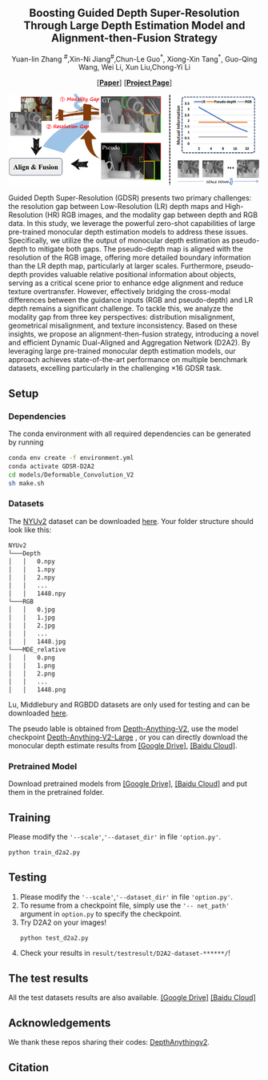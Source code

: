 <p align="center">
<h2 align="center"> Boosting Guided Depth Super-Resolution Through Large Depth Estimation
Model and Alignment-then-Fusion Strategy </h2>

<p align="center">
  Yuan-lin Zhang <sup>#</sup>,Xin-Ni Jiang<sup>#</sup>,Chun-Le Guo<sup>*</sup>,  Xiong-Xin Tang<sup>*</sup>, Guo-Qing Wang, Wei Li, Xun Liu,Chong-Yi Li
</p>
<p align="center">
[<a href="https://arxiv.org/abs/2401.08123"><strong>Paper</strong></a>]
[<a href="https://JiangXinni.github.io/projects/D2A2/index.html"><strong>Project Page</strong></a>]
</p>

![model](images/motivation.png)

Guided Depth Super-Resolution (GDSR) presents two primary challenges: the resolution gap between Low-Resolution
(LR) depth maps and High-Resolution (HR) RGB images,
and the modality gap between depth and RGB data. In this
study, we leverage the powerful zero-shot capabilities of large
pre-trained monocular depth estimation models to address
these issues. Specifically, we utilize the output of monocular depth estimation as pseudo-depth to mitigate both gaps.
The pseudo-depth map is aligned with the resolution of the
RGB image, offering more detailed boundary information
than the LR depth map, particularly at larger scales. Furthermore, pseudo-depth provides valuable relative positional
information about objects, serving as a critical scene prior
to enhance edge alignment and reduce texture overtransfer.
However, effectively bridging the cross-modal differences
between the guidance inputs (RGB and pseudo-depth) and
LR depth remains a significant challenge. To tackle this,
we analyze the modality gap from three key perspectives:
distribution misalignment, geometrical misalignment, and
texture inconsistency. Based on these insights, we propose
an alignment-then-fusion strategy, introducing a novel and
efficient Dynamic Dual-Aligned and Aggregation Network
(D2A2). By leveraging large pre-trained monocular depth
estimation models, our approach achieves state-of-the-art
performance on multiple benchmark datasets, excelling particularly in the challenging ×16 GDSR task. 
## Setup

### Dependencies
The conda environment with all required dependencies can be generated by running
```bash
conda env create -f environment.yml
conda activate GDSR-D2A2
cd models/Deformable_Convolution_V2
sh make.sh
```
### Datasets
The [NYUv2](https://cs.nyu.edu/~silberman/datasets/nyu_depth_v2.html) dataset can be downloaded [here](https://drive.google.com/file/d/1ZWpiVkog5aDBzVi2dCjGGSdiVqrLNTjR/view?usp=sharing). 
Your folder structure should look like this:
```
NYUv2
└───Depth
│   │   0.npy
│   │   1.npy
│   │   2.npy
│   │   ...
│   │   1448.npy 
└───RGB
│   │   0.jpg
│   │   1.jpg
│   │   2.jpg
│   │   ...
│   │   1448.jpg
└───MDE_relative
│   │   0.png
│   │   1.png
│   │   2.png
│   │   ...
│   │   1448.png
```

Lu, Middlebury and RGBDD datasets are only used for testing and can be downloaded [here](https://drive.google.com/file/d/1EKkk0ZRjbbf_ajh5KUrjw0TTq8G19bZ8/view?usp=sharing).

The pseudo lable is obtained from [Depth-Anything-V2](https://github.com/DepthAnything/Depth-Anything-V2?tab=readme-ov-file),
use the model checkpoint [Depth-Anything-V2-Large](https://huggingface.co/depth-anything/Depth-Anything-V2-Large/resolve/main/depth_anything_v2_vitl.pth?download=true)
, or you can directly download  the monocular depth estimate results from [[Google Drive]](https://drive.google.com/file/d/1ov3xFFn9T99IJxB7xLqHalk5IulKwVWb/view?usp=sharing), [[Baidu Cloud]](https://pan.baidu.com/s/12Mx9mStYrOtQFJCcLhBg2g?pwd=qp55).

### Pretrained Model
Download pretrained models from [[Google Drive]](https://drive.google.com/file/d/10LMiWLkrBUqgVE2F52rkWAwMjoQmyfpl/view?usp=sharing), 
[[Baidu Cloud]](https://pan.baidu.com/s/1F2_e8AKvVglvUgEh2FsoXw?pwd=ujgm)
and put them in the pretrained folder.
## Training

Please modify the ``'--scale'``,``'--dataset_dir'`` in file ``'option.py'``. 
   ```bash
   python train_d2a2.py  
   ```

## Testing

1. Please modify the ``'--scale'``,``'--dataset_dir'`` in file ``'option.py'``.
2. To resume from a checkpoint file, simply use the ``'-- net_path'`` argument in `option.py` to specify the checkpoint.
3. Try D2A2 on your images!
   ```bash
   python test_d2a2.py
   ```
4. Check your results in `result/testresult/D2A2-dataset-******/`!


## The test results

All the test datasets results are also available. [[Google Drive]](https://drive.google.com/file/d/10LMiWLkrBUqgVE2F52rkWAwMjoQmyfpl/view?usp=sharing)  [[Baidu Cloud]](https://pan.baidu.com/s/1vIAG85sq1aMAaL3RmllZsg?pwd=pucn)
## Acknowledgements

We thank these repos sharing their codes: [DepthAnythingv2](https://github.com/DepthAnything/Depth-Anything-V2?tab=readme-ov-file).

## Citation

```

```
